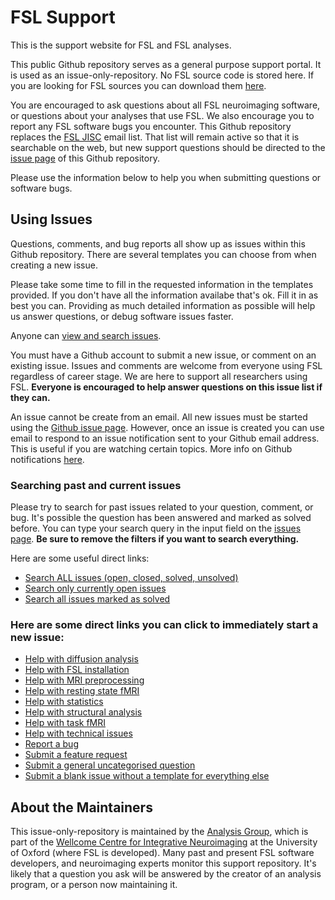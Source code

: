 # FSL Support

This is the support website for FSL and FSL analyses. 

This public Github repository serves as a general purpose support portal. It is used as an issue-only-repository. No FSL source code is stored here. If you are looking for FSL sources you can download them [here](https://fsl.fmrib.ox.ac.uk/fsldownloads_registration). 

You are encouraged to ask questions about all FSL neuroimaging software, or questions about your analyses that use FSL. We also encourage you to report any FSL software bugs you encounter. This Github repository replaces the [FSL JISC](https://www.jiscmail.ac.uk/cgi-bin/webadmin?A0=fsl) email list. That list will remain active so that it is searchable on the web, but new support questions should be directed to the [issue page](https://github.com/FMRIB-Software-Library/support/issues/new/choose) of this Github repository.

Please use the information below to help you when submitting questions or software bugs. 

## Using Issues

Questions, comments, and bug reports all show up as issues within this Github repository. There are several templates you can choose from when creating a new issue.

Please take some time to fill in the requested information in the templates provided. If you don't have all the information availabe that's ok. Fill it in as best you can. Providing as much detailed information as possible will help us answer questions, or debug software issues faster. 

Anyone can [view and search issues](https://github.com/FMRIB-Software-Library/support/issues?q=). 

You must have a Github account to submit a new issue, or comment on an existing issue. Issues and comments are welcome from everyone using FSL regardless of career stage. We are here to support all researchers using FSL. **Everyone is encouraged to help answer questions on this issue list if they can.** 

An issue cannot be create from an email. All new issues must be started using the [Github issue page](https://github.com/FMRIB-Software-Library/support/issues/new/choose). However, once an issue is created you can use email to respond to an issue notification sent to your Github email address. This is useful if you are watching certain topics. More info on Github notifications [here](https://docs.github.com/en/github/managing-subscriptions-and-notifications-on-github/setting-up-notifications).  

### Searching past and current issues

Please try to search for past issues related to your question, comment, or bug. It's possible the question has been answered and marked as solved before. You can type your search query in the input field on the [issues page](https://github.com/FMRIB-Software-Library/support/issues). **Be sure to remove the filters if you want to search everything.**

Here are some useful direct links:

- [Search ALL issues (open, closed, solved, unsolved)](https://github.com/FMRIB-Software-Library/support/issues?q=)
- [Search only currently open issues](https://github.com/FMRIB-Software-Library/support/issues)
- [Search all issues marked as solved](https://github.com/FMRIB-Software-Library/support/issues?q=is%3Aissue+label%3Asolved+)

### Here are some direct links you can click to immediately start a new issue:

- [Help with diffusion analysis](https://github.com/FMRIB-Software-Library/support/issues/new?assignees=&labels=diffusion&template=help_diffusion.md&title=diffusion%3A)
- [Help with FSL installation](https://github.com/FMRIB-Software-Library/support/issues/new?assignees=&labels=install&template=help_installation.md&title=install%3A)
- [Help with MRI preprocessing](https://github.com/FMRIB-Software-Library/support/issues/new?assignees=&labels=preproc&template=help_preprocessing.md&title=preproc%3A)
- [Help with resting state fMRI](https://github.com/FMRIB-Software-Library/support/issues/new?assignees=&labels=rest-fmri&template=help_rest_fmri.md&title=rest-fmri%3A)
- [Help with statistics](https://github.com/FMRIB-Software-Library/support/issues/new?assignees=&labels=stats&template=help_statistics.md&title=stats%3A)
- [Help with structural analysis](https://github.com/FMRIB-Software-Library/support/issues/new?assignees=&labels=struct&template=help_structural.md&title=struct%3A)
- [Help with task fMRI](https://github.com/FMRIB-Software-Library/support/issues/new?assignees=&labels=task-fmri&template=help_task_fmri.md&title=task-fmri%3A)
- [Help with technical issues](https://github.com/FMRIB-Software-Library/support/issues/new?assignees=&labels=tech&template=help_technical.md&title=tech%3A)
- [Report a bug](https://github.com/FMRIB-Software-Library/support/issues/new?assignees=&labels=bug&template=zbug_report.md&title=BUG%3A)
- [Submit a feature request](https://github.com/FMRIB-Software-Library/support/issues/new?assignees=&labels=enhancement&template=zfeature_request.md&title=ENH%3A)
- [Submit a general uncategorised question](https://github.com/FMRIB-Software-Library/support/issues/new?assignees=&labels=question&template=zsubmit_question.md&title=question%3A)
- [Submit a blank issue without a template for everything else](https://github.com/FMRIB-Software-Library/support/issues/new)

## About the Maintainers

This issue-only-repository is maintained by the [Analysis Group](https://www.win.ox.ac.uk/research/analysis-research), which is part of the [Wellcome Centre for Integrative Neuroimaging](https://www.win.ox.ac.uk/) at the University of Oxford (where FSL is developed). Many past and present FSL software developers, and neuroimaging experts monitor this support repository. It's likely that a question you ask will be answered by the creator of an analysis program, or a person now maintaining it.  
